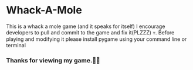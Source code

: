 # Whack-A-Mole
This is a whack a mole game (and it speaks for itself)
I encourage developers to pull and commit to the game and fix it(PLZZZ) 💀.
Before playing and modifying it please install pygame using your command line or terminal
### Thanks for viewing my game.🙏🏽
